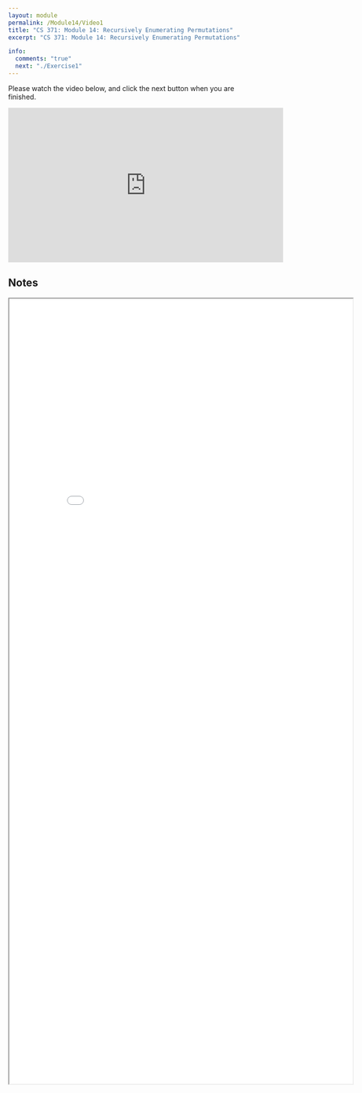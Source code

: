 ```yaml
---
layout: module
permalink: /Module14/Video1
title: "CS 371: Module 14: Recursively Enumerating Permutations"
excerpt: "CS 371: Module 14: Recursively Enumerating Permutations"

info:
  comments: "true"
  next: "./Exercise1"
---
```


<p>
Please watch the video below, and click the next button when you are finished.
</p>

<iframe width="560" height="315" src="https://www.youtube.com/embed/goN8VLMG0tw" frameborder="0" allow="accelerometer; autoplay; clipboard-write; encrypted-media; gyroscope; picture-in-picture" allowfullscreen></iframe>

<h2>Notes</h2>

<iframe src = "../images/Module14/Permutations.html" width="700" height="1600">